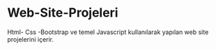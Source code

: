 # Web-Site-Projeleri
Html- Css -Bootstrap ve temel Javascript kullanılarak yapılan web site projelerini içerir.
